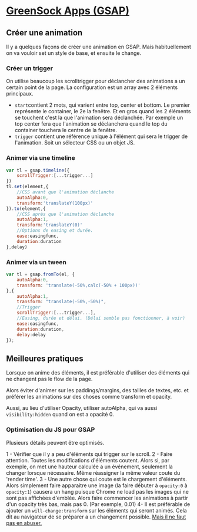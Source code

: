 # [GreenSock Apps (GSAP)](https://greensock.com/docs/v3)

## Créer une animation
Il y a quelques façons de créer une animation en GSAP. Mais habituellement on va vouloir set un style de base, et ensuite le change.

### Créer un trigger
On utilise beaucoup les scrolltrigger pour déclancher des animations a un certain point de la page. La configuration est un array avec 2 éléments principaux. 
- `start`contient 2 mots, qui varient entre top, center et bottom. Le premier représente le container, le 2e la fenêtre. Et en gros quand les 2 éléments se touchent c'est la que l'animation sera déclanchée. Par exemple un top center fera que l'animation se déclanchera quand le top du container touchera le centre de la fenêtre.
- `trigger` contient une référence unique à l'élément qui sera le trigger de l'animation. Soit un sélecteur CSS ou un objet JS.

### Animer via une timeline
````js
var tl = gsap.timeline({
	scrollTrigger:[...trigger...]
})
tl.set(element,{
    //CSS avant que l'animation déclanche
    autoAlpha:0,
    transform:'translateY(100px)'
}).to(element,{
    //CSS après que l'animation déclanche
	autoAlpha:1,
    transform:'translateY(0)'
	//Options de easing et durée.
	ease:easingfunc,
	duration:duration
},delay)
````

### Animer via un tween
````js
var tl = gsap.fromTo(el, {
	autoAlpha:0,
	transform: 'translate(-50%,calc(-50% + 100px))'
},{
	autoAlpha:1,
	transform: "translate(-50%,-50%)",
	//Trigger
	scrollTrigger:[...trigger...],
	//Easing, durée et délai. (Délai semble pas fonctionner, à voir)
	ease:easingfunc,
	duration:duration,
	delay:delay
});
````

## Meilleures pratiques
Lorsque on anime des éléments, il est préférable d'utiliser des éléments qui ne changent pas le flow de la page.

Alors éviter d'animer sur les paddings/margins, des tailles de textes, etc. et préférer les animations sur des choses comme transform et opacity.

Aussi, au lieu d'utiliser Opacity, utiliser autoAlpha, qui va aussi `visibility:hidden` quand on est a opacité 0.

### Optimisation du JS pour GSAP
Plusieurs détails peuvent être optimisés.

1 - Vérifier que il y a peu d'éléments qui trigger sur le scroll.
2 - Faire attention. Toutes les modifications d'éléments coutent. Alors si, par exemple, on met une hauteur calculée a un événement, seulement la changer lorsque nécessaire. Même réassigner la même valeur coute du 'render time'.
3 - Une autre chose qui coute est le chargement d'éléments. Alors simplement faire apparaitre une image (la faire débuter à `opacity:0` à `opacity:1`) causera un hang puisque Chrome ne load pas les images qui ne sont pas affichées d'emblée. Alors faire commencer les animations à partir d'un opacity très bas, mais pas 0. (Par exemple, 0.01)
4- Il est préférable de ajouter un `will-change:transform` sur les éléments qui seront animés. Cela dit au navigateur de se préparer a un changement possible. [Mais il ne faut pas en abuser.](https://developer.mozilla.org/en-US/docs/Web/CSS/will-change)